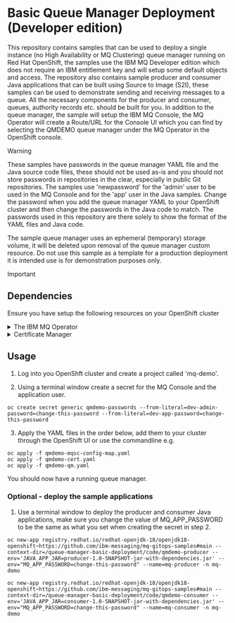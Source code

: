 # Basic Queue Manager Deployment (Developer edition)

This repository contains samples that can be used to deploy a single instance (no High Availability or MQ Clustering) queue manager running on Red Hat OpenShift, the samples use the IBM MQ Developer edition which does not require an IBM entitlement key and will setup some default objects and access. The repository also contains sample producer and consumer Java applications that can be built using Source to Image (S2I), these samples can be used to demonstrate sending and receiving messages to a queue. All the necessary components for the producer and consumer, queues, authority records etc. should be built for you. In addition to the queue manager, the sample will setup the IBM MQ Console, the MQ Operator will create a Route/URL for the Console UI which you can find by selecting the QMDEMO queue manager under the MQ Operator in the OpenShift console.  
 
  
> [!WARNING]  
> These samples have passwords in the queue manager YAML file and the Java source code files, these should not be used as-is and you should not store passwords in repositories in the clear, especially in public Git repositories. The samples use 'newpassword' for the 'admin' user to be used in the MQ Console and for the 'app' user in the Java samples. Change the password when you add the queue manager YAML to your OpenShift cluster and then change the passwords in the Java code to match. The passwords used in this repository are there solely to show the format of the YAML files and Java code.  
>
> The sample queue manager uses an ephemeral (temporary) storage volume, it will be deleted upon removal of the queue manager custom resource. Do not use this sample as a template for a production deployment it is intended use is for demonstration purposes only.  

> [!IMPORTANT]
> ## Dependencies
> Ensure you have setup the following resources on your OpenShift cluster 
>
<details>
<summary>The IBM MQ Operator</summary>  
  
&NewLine;

**1.** Use the YAML below to add the IBM Operator catalog, full details can be found here,  
https://www.ibm.com/docs/en/SSFKSJ_9.3.0/container/ctr-add-catalog-source.html

&NewLine;
  
```yaml
apiVersion: operators.coreos.com/v1alpha1
kind: CatalogSource
metadata:
  name: ibm-operator-catalog
  namespace: openshift-marketplace
spec:
  displayName: IBM Operator Catalog
  image: icr.io/cpopen/ibm-operator-catalog:latest
  publisher: IBM
  sourceType: grpc
  updateStrategy:
    registryPoll:
      interval: 45m
```

&NewLine;

**2.** When you have installed the catalog source go to the OpenShift OperatorHub and search for 'IBM MQ', select the IBM MQ tile and accept the defaults to install the operator.

</details>

<details>

<summary>Certificate Manager</summary>

Install the certificate manager by serching for 'certificate-manager' in the OperatorHub, take the defaults and then create a Cluster Issuer once the operator is installed, a self-signed is fine for test/demonstration purposes.  

Example self-signed ClusterIssuer YAML 

```yaml
apiVersion: cert-manager.io/v1
kind: ClusterIssuer
metadata:
  name: selfsigned-issuer
spec:
  selfSigned: {}
```

</details>

## Usage

1. Log into you OpenShft cluster and create a project called 'mq-demo'. 

2. Using a terminal window create a secret for the MQ Console and the application user.  

```
oc create secret generic qmdemo-passwords --from-literal=dev-admin-password=change-this-password --from-literal=dev-app-password=change-this-password
```

3. Apply the YAML files in the order below, add them to your cluster through the OpenShift UI or use the commandline e.g.
  
```
oc apply -f qmdemo-mqsc-config-map.yaml  
oc apply -f qmdemo-cert.yaml  
oc apply -f qmdemo-qm.yaml  
```

You should now have a running queue manager.  

### Optional - deploy the sample applications

1. Use a terminal window to deploy the producer and consumer Java applications, make sure you change the value of MQ_APP_PASSWORD to be the same as what you set when creating the secret in step 2.

```
oc new-app registry.redhat.io/redhat-openjdk-18/openjdk18-openshift~https://github.com/ibm-messaging/mq-gitops-samples#main --context-dir=/queue-manager-basic-deployment/code/qmdemo-producer --env='JAVA_APP_JAR=producer-1.0-SNAPSHOT-jar-with-dependencies.jar' --env="MQ_APP_PASSWORD=change-this-password" --name=mq-producer -n mq-demo  
  
oc new-app registry.redhat.io/redhat-openjdk-18/openjdk18-openshift~https://github.com/ibm-messaging/mq-gitops-samples#main --context-dir=/queue-manager-basic-deployment/code/qmdemo-consumer --env='JAVA_APP_JAR=consumer-1.0-SNAPSHOT-jar-with-dependencies.jar' --env="MQ_APP_PASSWORD=change-this-password" --name=mq-consumer -n mq-demo  
```

